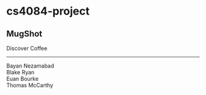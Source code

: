 # cs4084-project
## MugShot
Discover Coffee

---

Bayan Nezamabad \
Blake Ryan \
Euan Bourke \
Thomas McCarthy
